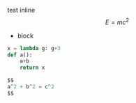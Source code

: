 test
inline $$E = mc^2$$

* block

```python
x = lambda g: g+3
def a():
	a+b
	return x

$$
a^2 + b^2 = c^2
$$



